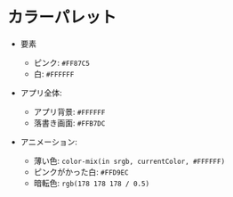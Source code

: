 # カラーパレット

- 要素
  - ピンク: `#FF87C5`
  - 白: `#FFFFFF`

- アプリ全体:
  - アプリ背景: `#FFFFFF`
  - 落書き画面: `#FFB7DC`

- アニメーション:
  - 薄い色: `color-mix(in srgb, currentColor, #FFFFFF)`
  - ピンクがかった白: `#FFD9EC`
  - 暗転色: `rgb(178 178 178 / 0.5)`